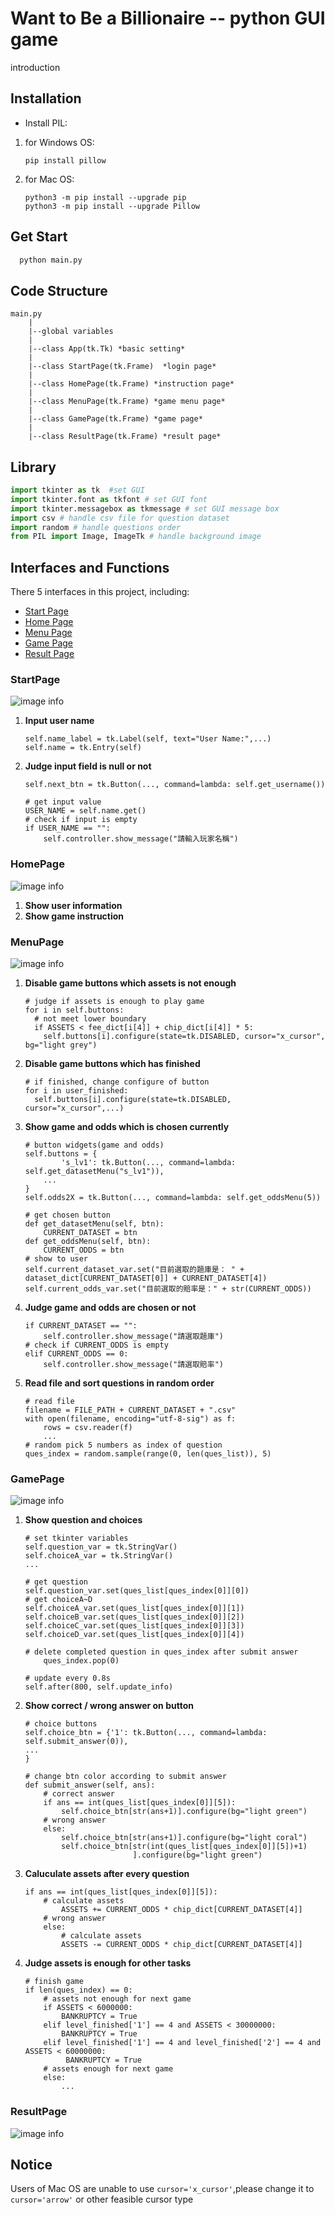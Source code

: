 # Want to Be a Billionaire -- python GUI game

introduction

## Installation

- Install PIL:

1. for Windows OS:
   ```
   pip install pillow
   ```
2. for Mac OS:
   ```
   python3 -m pip install --upgrade pip
   python3 -m pip install --upgrade Pillow
   ```

## Get Start

```python
  python main.py
```

## Code Structure

```properties
main.py
    |
    |--global variables
    |
    |--class App(tk.Tk) *basic setting*
    |
    |--class StartPage(tk.Frame)  *login page*
    |
    |--class HomePage(tk.Frame) *instruction page*
    |
    |--class MenuPage(tk.Frame) *game menu page*
    |
    |--class GamePage(tk.Frame) *game page*
    |
    |--class ResultPage(tk.Frame) *result page*
```

## Library

```python
import tkinter as tk  #set GUI
import tkinter.font as tkfont # set GUI font
import tkinter.messagebox as tkmessage # set GUI message box
import csv # handle csv file for question dataset
import random # handle questions order
from PIL import Image, ImageTk # handle background image
```

## Interfaces and Functions

There 5 interfaces in this project, including:

- <a href="###StartPage">Start Page</a>
- <a href="###HomePage">Home Page</a>
- <a href="###MenuPage">Menu Page</a>
- <a href="###GamePage">Game Page</a>
- <a href="###ResultPage">Result Page</a>

### StartPage

![image info](ref\iterface_screenshot\StartPage.PNG)

1. **Input user name**
   ```python=
   self.name_label = tk.Label(self, text="User Name:",...)
   self.name = tk.Entry(self)
   ```
2. **Judge input field is null or not**

   ```python=
   self.next_btn = tk.Button(..., command=lambda: self.get_username())

   # get input value
   USER_NAME = self.name.get()
   # check if input is empty
   if USER_NAME == "":
       self.controller.show_message("請輸入玩家名稱")
   ```

### HomePage

![image info](ref\iterface_screenshot\HomePage.PNG)

1. **Show user information**
2. **Show game instruction**

### MenuPage

![image info](ref\iterface_screenshot\MenuPage.PNG)

1. **Disable game buttons which assets is not enough**
   ```python=
   # judge if assets is enough to play game
   for i in self.buttons:
     # not meet lower boundary
     if ASSETS < fee_dict[i[4]] + chip_dict[i[4]] * 5:
       self.buttons[i].configure(state=tk.DISABLED, cursor="x_cursor", bg="light grey")
   ```
2. **Disable game buttons which has finished**
   ```python=
   # if finished, change configure of button
   for i in user_finished:
     self.buttons[i].configure(state=tk.DISABLED, cursor="x_cursor",...)
   ```
3. **Show game and odds which is chosen currently**

   ```python=
   # button widgets(game and odds)
   self.buttons = {
           's_lv1': tk.Button(..., command=lambda: self.get_datasetMenu("s_lv1")),
       ...
   }
   self.odds2X = tk.Button(..., command=lambda: self.get_oddsMenu(5))

   # get chosen button
   def get_datasetMenu(self, btn):
       CURRENT_DATASET = btn
   def get_oddsMenu(self, btn):
       CURRENT_ODDS = btn
   # show to user
   self.current_dataset_var.set("目前選取的題庫是： " + dataset_dict[CURRENT_DATASET[0]] + CURRENT_DATASET[4])
   self.current_odds_var.set("目前選取的賠率是：" + str(CURRENT_ODDS))
   ```

4. **Judge game and odds are chosen or not**
   ```python=
   if CURRENT_DATASET == "":
       self.controller.show_message("請選取題庫")
   # check if CURRENT_ODDS is empty
   elif CURRENT_ODDS == 0:
       self.controller.show_message("請選取賠率")
   ```
5. **Read file and sort questions in random order**
   ```python=
   # read file
   filename = FILE_PATH + CURRENT_DATASET + ".csv"
   with open(filename, encoding="utf-8-sig") as f:
       rows = csv.reader(f)
       ...
   # random pick 5 numbers as index of question
   ques_index = random.sample(range(0, len(ques_list)), 5)
   ```

### GamePage

![image info](ref\iterface_screenshot\GamePage.png)

1. **Show question and choices**

   ```python=
   # set tkinter variables
   self.question_var = tk.StringVar()
   self.choiceA_var = tk.StringVar()
   ...

   # get question
   self.question_var.set(ques_list[ques_index[0]][0])
   # get choiceA~D
   self.choiceA_var.set(ques_list[ques_index[0]][1])
   self.choiceB_var.set(ques_list[ques_index[0]][2])
   self.choiceC_var.set(ques_list[ques_index[0]][3])
   self.choiceD_var.set(ques_list[ques_index[0]][4])

   # delete completed question in ques_index after submit answer
       ques_index.pop(0)

   # update every 0.8s
   self.after(800, self.update_info)
   ```

2. **Show correct / wrong answer on button**

   ```python=
   # choice buttons
   self.choice_btn = {'1': tk.Button(..., command=lambda: self.submit_answer(0)),
   ...
   }

   # change btn color according to submit answer
   def submit_answer(self, ans):
       # correct answer
       if ans == int(ques_list[ques_index[0]][5]):
           self.choice_btn[str(ans+1)].configure(bg="light green")
       # wrong answer
       else:
           self.choice_btn[str(ans+1)].configure(bg="light coral")
           self.choice_btn[str(int(ques_list[ques_index[0]][5])+1)
                           ].configure(bg="light green")
   ```

3. **Caluculate assets after every question**

   ```python=
   if ans == int(ques_list[ques_index[0]][5]):
       # calculate assets
           ASSETS += CURRENT_ODDS * chip_dict[CURRENT_DATASET[4]]
       # wrong answer
       else:
           # calculate assets
           ASSETS -= CURRENT_ODDS * chip_dict[CURRENT_DATASET[4]]
   ```

4. **Judge assets is enough for other tasks**
   ```python=
   # finish game
   if len(ques_index) == 0:
       # assets not enough for next game
       if ASSETS < 6000000:
           BANKRUPTCY = True
       elif level_finished['1'] == 4 and ASSETS < 30000000:
           BANKRUPTCY = True
       elif level_finished['1'] == 4 and level_finished['2'] == 4 and ASSETS < 60000000:
            BANKRUPTCY = True
       # assets enough for next game
       else:
           ...
   ```

### ResultPage

![image info](ref\iterface_screenshot\ResultPage.PNG)

## Notice

Users of Mac OS are unable to use `cursor='x_cursor'`,please change it to `cursor='arrow'` or other feasible cursor type
